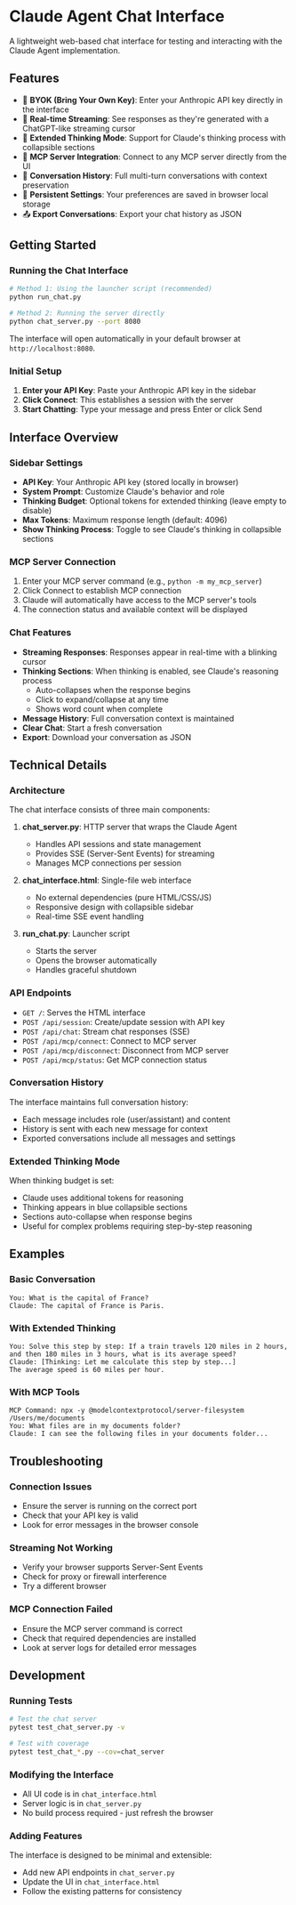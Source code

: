 # Claude Agent Chat Interface

A lightweight web-based chat interface for testing and interacting with the Claude Agent implementation.

## Features

- 🔑 **BYOK (Bring Your Own Key)**: Enter your Anthropic API key directly in the interface
- 💬 **Real-time Streaming**: See responses as they're generated with a ChatGPT-like streaming cursor
- 🧠 **Extended Thinking Mode**: Support for Claude's thinking process with collapsible sections
- 🔧 **MCP Server Integration**: Connect to any MCP server directly from the UI
- 📝 **Conversation History**: Full multi-turn conversations with context preservation
- 💾 **Persistent Settings**: Your preferences are saved in browser local storage
- 📤 **Export Conversations**: Export your chat history as JSON

## Getting Started

### Running the Chat Interface

```bash
# Method 1: Using the launcher script (recommended)
python run_chat.py

# Method 2: Running the server directly
python chat_server.py --port 8080
```

The interface will open automatically in your default browser at `http://localhost:8080`.

### Initial Setup

1. **Enter your API Key**: Paste your Anthropic API key in the sidebar
2. **Click Connect**: This establishes a session with the server
3. **Start Chatting**: Type your message and press Enter or click Send

## Interface Overview

### Sidebar Settings

- **API Key**: Your Anthropic API key (stored locally in browser)
- **System Prompt**: Customize Claude's behavior and role
- **Thinking Budget**: Optional tokens for extended thinking (leave empty to disable)
- **Max Tokens**: Maximum response length (default: 4096)
- **Show Thinking Process**: Toggle to see Claude's thinking in collapsible sections

### MCP Server Connection

1. Enter your MCP server command (e.g., `python -m my_mcp_server`)
2. Click Connect to establish MCP connection
3. Claude will automatically have access to the MCP server's tools
4. The connection status and available context will be displayed

### Chat Features

- **Streaming Responses**: Responses appear in real-time with a blinking cursor
- **Thinking Sections**: When thinking is enabled, see Claude's reasoning process
  - Auto-collapses when the response begins
  - Click to expand/collapse at any time
  - Shows word count when complete
- **Message History**: Full conversation context is maintained
- **Clear Chat**: Start a fresh conversation
- **Export**: Download your conversation as JSON

## Technical Details

### Architecture

The chat interface consists of three main components:

1. **chat_server.py**: HTTP server that wraps the Claude Agent
   - Handles API sessions and state management
   - Provides SSE (Server-Sent Events) for streaming
   - Manages MCP connections per session

2. **chat_interface.html**: Single-file web interface
   - No external dependencies (pure HTML/CSS/JS)
   - Responsive design with collapsible sidebar
   - Real-time SSE event handling

3. **run_chat.py**: Launcher script
   - Starts the server
   - Opens the browser automatically
   - Handles graceful shutdown

### API Endpoints

- `GET /`: Serves the HTML interface
- `POST /api/session`: Create/update session with API key
- `POST /api/chat`: Stream chat responses (SSE)
- `POST /api/mcp/connect`: Connect to MCP server
- `POST /api/mcp/disconnect`: Disconnect from MCP server
- `POST /api/mcp/status`: Get MCP connection status

### Conversation History

The interface maintains full conversation history:
- Each message includes role (user/assistant) and content
- History is sent with each new message for context
- Exported conversations include all messages and settings

### Extended Thinking Mode

When thinking budget is set:
- Claude uses additional tokens for reasoning
- Thinking appears in blue collapsible sections
- Sections auto-collapse when response begins
- Useful for complex problems requiring step-by-step reasoning

## Examples

### Basic Conversation
```
You: What is the capital of France?
Claude: The capital of France is Paris.
```

### With Extended Thinking
```
You: Solve this step by step: If a train travels 120 miles in 2 hours, and then 180 miles in 3 hours, what is its average speed?
Claude: [Thinking: Let me calculate this step by step...]
The average speed is 60 miles per hour.
```

### With MCP Tools
```
MCP Command: npx -y @modelcontextprotocol/server-filesystem /Users/me/documents
You: What files are in my documents folder?
Claude: I can see the following files in your documents folder...
```

## Troubleshooting

### Connection Issues
- Ensure the server is running on the correct port
- Check that your API key is valid
- Look for error messages in the browser console

### Streaming Not Working
- Verify your browser supports Server-Sent Events
- Check for proxy or firewall interference
- Try a different browser

### MCP Connection Failed
- Ensure the MCP server command is correct
- Check that required dependencies are installed
- Look at server logs for detailed error messages

## Development

### Running Tests
```bash
# Test the chat server
pytest test_chat_server.py -v

# Test with coverage
pytest test_chat_*.py --cov=chat_server
```

### Modifying the Interface
- All UI code is in `chat_interface.html`
- Server logic is in `chat_server.py`
- No build process required - just refresh the browser

### Adding Features
The interface is designed to be minimal and extensible:
- Add new API endpoints in `chat_server.py`
- Update the UI in `chat_interface.html`
- Follow the existing patterns for consistency